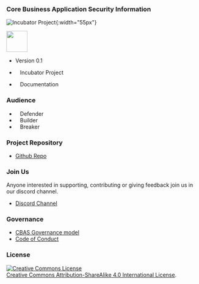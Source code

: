 ### Core Business Application Security Information

![Incubator Project](/assets/images/common/owasp_level_incubator.svg){:width="55px"}

<img src="assets/images/logo.png" width="55"/>

* Version 0.1

* <i class="fas fa-egg" style="font-size: 1.2em;  color:#233e81;"></i><span style="font-size:1.0em;padding-left:12px;">Incubator Project</span>
* <i class="fas fa-book" style="font-size: 1.2em; color:#233e81;"></i><span style="font-size:1.0em;padding-left:12px;">Documentation</span>

### Audience

* <i class="fas fa-shield-alt" style="font-size: 1.2em; color:#233e81;"></i><span style="font-size:1.0em;padding-left:12px;">Defender</span>
* <i class="fas fa-toolbox" style="font-size: 1.2em; color:#233e81;"></i><span style="font-size:1.0em;padding-left:12px;">Builder</span>
* <i class="fas fa-user-secret" style="font-size: 1.2em; color:#233e81;"></i><span style="font-size:1.0em;padding-left:12px;">Breaker</span>

### Project Repository
* [Github Repo](https://github.com/OWASP/www-project-core-business-application-security/tree/master)

### Join Us
Anyone interested in supporting, contributing or giving feedback join us in our discord channel.
* [Discord Channel](https://discord.gg/X8ZVSfH)

### Governance
* [CBAS Governance model](https://github.com/NO-MONKEY/CBAS-SAP/blob/master/GOVERNANCE.md)
* [Code of Conduct](https://github.com/NO-MONKEY/CBAS-SAP/blob/master/CODE_OF_CONDUCT.md)

### License
<a rel="license" href="http://creativecommons.org/licenses/by-sa/4.0/"><img alt="Creative Commons License" style="border-width:0" src="https://i.creativecommons.org/l/by-sa/4.0/88x31.png" /></a>
<br/><a rel="license" href="http://creativecommons.org/licenses/by-sa/4.0/">Creative Commons Attribution-ShareAlike 4.0 International License</a>.
